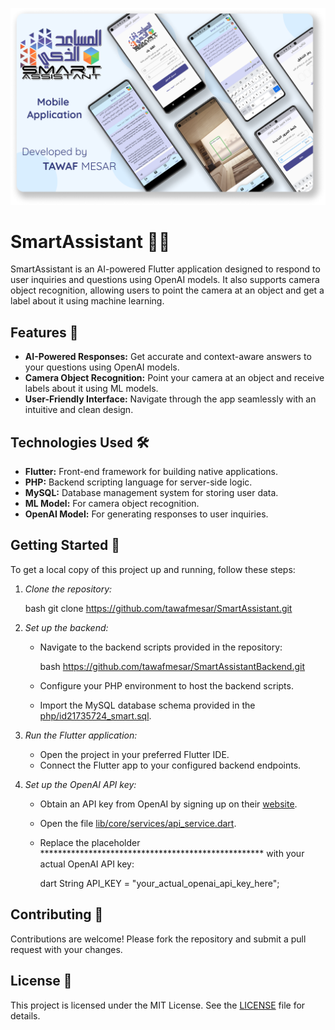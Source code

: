 

![SmartAssistant](https://github.com/tawafmesar/SmartAssistant/blob/main/Thumbnail.png?raw=true)

# SmartAssistant 🤖📸

SmartAssistant is an AI-powered Flutter application designed to respond to user inquiries and questions using OpenAI models. It also supports camera object recognition, allowing users to point the camera at an object and get a label about it using machine learning.

## Features 🌟

- **AI-Powered Responses:** Get accurate and context-aware answers to your questions using OpenAI models.
- **Camera Object Recognition:** Point your camera at an object and receive labels about it using ML models.
- **User-Friendly Interface:** Navigate through the app seamlessly with an intuitive and clean design.

## Technologies Used 🛠️

- **Flutter:** Front-end framework for building native applications.
- **PHP:** Backend scripting language for server-side logic.
- **MySQL:** Database management system for storing user data.
- **ML Model:** For camera object recognition.
- **OpenAI Model:** For generating responses to user inquiries.

 
## Getting Started 🚀

To get a local copy of this project up and running, follow these steps:

1. *Clone the repository:*

   bash
   git clone https://github.com/tawafmesar/SmartAssistant.git
   

2. *Set up the backend:*
   - Navigate to the backend scripts provided in the repository:

     bash
     https://github.com/tawafmesar/SmartAssistantBackend.git     

   - Configure your PHP environment to host the backend scripts.
   - Import the MySQL database schema provided in the [php/id21735724_smart.sql](https://github.com/tawafmesar/SmartAssistantBackend/blob/main/database/id21735724_smart.sql).

3. *Run the Flutter application:*
   - Open the project in your preferred Flutter IDE.
   - Connect the Flutter app to your configured backend endpoints.

4. *Set up the OpenAI API key:*
   - Obtain an API key from OpenAI by signing up on their [website](https://platform.openai.com/signup).
   - Open the file [lib/core/services/api_service.dart](https://github.com/tawafmesar/SmartAssistant/blob/main/lib/core/services/api_service.dart).
   - Replace the placeholder *************************************************** with your actual OpenAI API key:

     dart
     String API_KEY = "your_actual_openai_api_key_here";

## Contributing 🤝

Contributions are welcome! Please fork the repository and submit a pull request with your changes.

## License 📄

This project is licensed under the MIT License. See the [LICENSE](LICENSE) file for details.
